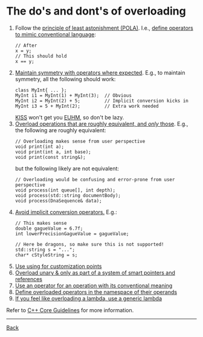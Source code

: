 # The do's and dont's of overloading

1. Follow the [principle of least astonishment (POLA)](https://en.wikipedia.org/wiki/Principle_of_least_astonishment). I.e., [define operators to mimic conventional language](http://isocpp.github.io/CppCoreGuidelines/CppCoreGuidelines#c160-define-operators-primarily-to-mimic-conventional-usage):
   ```
   // After
   x = y;
   // This should hold
   x == y;
   ```
2. [Maintain symmetry with operators where expected](http://isocpp.github.io/CppCoreGuidelines/CppCoreGuidelines#c161-use-non-member-functions-for-symmetric-operators). E.g., to maintain symmetry, all the following should work:
   ```
   class MyInt{ ... };
   MyInt i1 = MyInt(1) + MyInt(3);  // Obvious
   MyInt i2 = MyInt(2) + 5;         // Implicit conversion kicks in
   MyInt i3 = 5 + MyInt(2);         // Extra work needed
   ```
   [KISS](http://principles-wiki.net/principles:keep_it_simple_stupid) won't get you [EUHM](http://principles-wiki.net/principles:easy_to_use_and_hard_to_misuse), so don't be lazy.
3. [Overload operations that are roughly equivalent, and *only* those](http://isocpp.github.io/CppCoreGuidelines/CppCoreGuidelines#c162-overload-operations-that-are-roughly-equivalent). E.g., the following are roughly equivalent:
   ```
   // Overloading makes sense from user perspective
   void print(int a);
   void print(int a, int base);
   void print(const string&);
   ```
   but the following likely are not equivalent:
   ```
   // Overloading would be confusing and error-prone from user perspective
   void process(int queue[], int depth);
   void process(std::string documentBody);
   void process(DnaSequence& data);
   ```
4. [Avoid implicit conversion operators.](http://isocpp.github.io/CppCoreGuidelines/CppCoreGuidelines#c164-avoid-implicit-conversion-operators) E.g.:
   ```
   // This makes sense
   double gagueValue = 6.7f;
   int lowerPrecisionGagueValue = gagueValue;

   // Here be dragons, so make sure this is not supported!
   std::string s = "...";
   char* cStyleString = s;
   ```
5. [Use using for customization points](http://isocpp.github.io/CppCoreGuidelines/CppCoreGuidelines#c165-use-using-for-customization-points)
6. [Overload unary & only as part of a system of smart pointers and references](http://isocpp.github.io/CppCoreGuidelines/CppCoreGuidelines#c166-overload-unary--only-as-part-of-a-system-of-smart-pointers-and-references)
7. [Use an operator for an operation with its conventional meaning](http://isocpp.github.io/CppCoreGuidelines/CppCoreGuidelines#c167-use-an-operator-for-an-operation-with-its-conventional-meaning)
8. [Define overloaded operators in the namespace of their operands](http://isocpp.github.io/CppCoreGuidelines/CppCoreGuidelines#c168-define-overloaded-operators-in-the-namespace-of-their-operands)
9. [If you feel like overloading a lambda, use a generic lambda](http://isocpp.github.io/CppCoreGuidelines/CppCoreGuidelines#c170-if-you-feel-like-overloading-a-lambda-use-a-generic-lambda)

Refer to [C++ Core Guidelines](https://www.modernescpp.com/index.php/c-core-guidelines-rules-for-overloading-and-overload-operators) for more information.

---

[Back](../README.md)